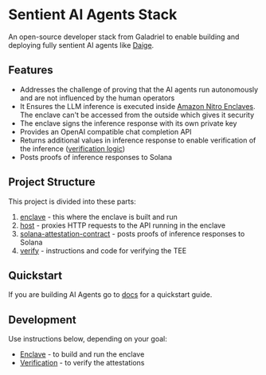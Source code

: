 # Sentient AI Agents Stack

An open-source developer stack from Galadriel to enable building and deploying fully sentient AI agents like [Daige](https://www.daige.ai/).

## Features
- Addresses the challenge of proving that the AI agents run autonomously and are not influenced by the human operators
- It Ensures the LLM inference is executed inside [Amazon Nitro Enclaves](https://aws.amazon.com/ec2/nitro/nitro-enclaves/). The enclave can't be accessed from the outside which gives it security
- The enclave signs the inference response with its own private key
- Provides an OpenAI compatible chat completion API
- Returns additional values in inference response to enable verification of the inference ([verification logic](verified-inference/verify/verify.py))
- Posts proofs of inference responses to Solana

## Project Structure

This project is divided into these parts:
1. [enclave](verified-inference/enclave) - this where the enclave is built and run
2. [host](verified-inference/host) - proxies HTTP requests to the API running in the enclave
3. [solana-attestation-contract](verified-inference/solana-attestation-contract) - posts proofs of inference responses to Solana
4. [verify](verified-inference/verify) - instructions and code for verifying the TEE

## Quickstart
If you are building AI Agents go to [docs](https://docs.galadriel.com/for-agents-developers/quickstart) for a quickstart guide.

## Development
Use instructions below, depending on your goal:
- [Enclave](verified-inference/enclave/README.md) - to build and run the enclave
- [Verification](verified-inference/verify/README.md) - to verify the attestations